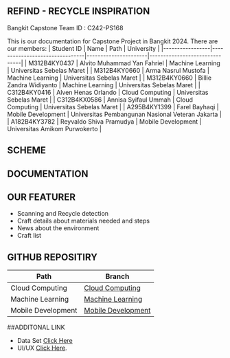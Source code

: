## REFIND - RECYCLE INSPIRATION

Bangkit Capstone Team ID : C242-PS168 <br>

This is our documentation for Capstone Project in Bangkit 2024. There are our members:
|    Student ID   |             Name               |         Path         |          University           |
|-----------------|--------------------------------|----------------------|-------------------------------|
| M312B4KY0437    | Alvito Muhammad Yan Fahriel    | Machine Learning     | Universitas Sebelas Maret     |
| M312B4KY0660    | Arma Nasrul Mustofa            | Machine Learning     | Universitas Sebelas Maret     |
| M312B4KY0660    | Billie Zandra Widiyanto        | Machine Learning     | Universitas Sebelas Maret     |
| C312B4KY0416    | Alven Henas Orlando            | Cloud Computing      | Universitas Sebelas Maret     |
| C312B4KX0586    | Annisa Syifaul Ummah           | Cloud Computing      | Universitas Sebelas Maret     |
| A295B4KY1399    | Farel Bayhaqi                  | Mobile Development   | Universitas Pembangunan Nasional Veteran Jakarta    |
| A182B4KY3782    | Reyvaldo Shiva Pramudya        | Mobile Development   | Universitas Amikom Purwokerto |

## SCHEME

## DOCUMENTATION

## OUR FEATURER
- Scanning and Recycle detection
- Craft details about materials needed and steps
- News about the environment
- Craft list

## GITHUB REPOSITIRY
|          Path         |                                   Branch                                         |
|-----------------------|----------------------------------------------------------------------------------|
| Cloud Computing       | [Cloud Computing](https://github.com/capstonec242ps168/Cloud-Computing)          | 
| Machine Learning      | [Machine Learning](https://github.com/capstonec242ps168/Machine-Learning-Model)  |
| Mobile Development    | [Mobile Development](https://github.com/capstonec242ps168/Mobile-Dev-App)        |

##ADDITONAL LINK
- Data Set [Click Here](https://www.kaggle.com/datasets/mostafaabla/garbage-classification/data)
- UI/UX [Click Here](https://www.figma.com/design/1DVIT6mJGUYuiZ9U6Fl3oF/Refind?node-id=0-1&node-type=canvas&t=ZZcRTrlQ8kE55Inp-0).
